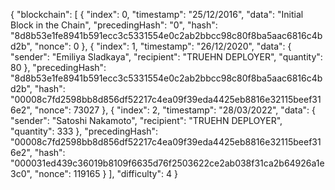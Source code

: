 {
    "blockchain": [
        {
            "index": 0,
            "timestamp": "25/12/2016",
            "data": "Initial Block in the Chain",
            "precedingHash": "0",
            "hash": "8d8b53e1fe8941b591ecc3c5331554e0c2ab2bbcc98c80f8ba5aac6816c4bd2b",
            "nonce": 0
        },
        {
            "index": 1,
            "timestamp": "26/12/2020",
            "data": {
                "sender": "Emiliya Sladkaya",
                "recipient": "TRUEHN DEPLOYER",
                "quantity": 80
            },
            "precedingHash": "8d8b53e1fe8941b591ecc3c5331554e0c2ab2bbcc98c80f8ba5aac6816c4bd2b",
            "hash": "00008c7fd2598bb8d856df52217c4ea09f39eda4425eb8816e32115beef316e2",
            "nonce": 73027
        },
        {
            "index": 2,
            "timestamp": "28/03/2022",
            "data": {
                "sender": "Satoshi Nakamoto",
                "recipient": "TRUEHN DEPLOYER",
                "quantity": 333
            },
            "precedingHash": "00008c7fd2598bb8d856df52217c4ea09f39eda4425eb8816e32115beef316e2",
            "hash": "000031ed439c36019b8109f6635d76f2503622ce2ab038f31ca2b64926a1e3c0",
            "nonce": 119165
        }
    ],
    "difficulty": 4
}

